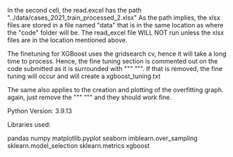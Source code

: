 In the second cell, the read.excel has the path "../data/cases_2021_train_processed_2.xlsx"
As the path implies, the xlsx files are stored in a file named "data" that is in the same location as where the "code" folder will be. The read_excel file WILL NOT run unless the xlsx files are in the location mentioned above. 

The finetuning for XGBoost uses the gridsearch cv, hence it will take a long time to process. Hence, the fine tuning section is commented out on the code submitted as it is surrounded with """ """. If that is removed, the fine tuning will occur and will create a xgboost_tuning.txt

The same also applies to the creation and plotting of the overfitting graph.
again, just remove the """ """ and they should work fine.




Python Version: 3.9.13 

Libraries used:

pandas
numpy
matplotlib.pyplot
seaborn
imblearn.over_sampling
sklearn.model_selection
sklearn.metrics
xgboost
